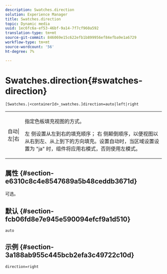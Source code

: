 ```yaml
---
description: Swatches.direction
solution: Experience Manager
title: Swatches.direction
topic: Dynamic media
uuid: 1ec6fc6a-ef53-46bf-9a14-7f7cf960a592
translation-type: tm+mt
source-git-commit: 846069e15c622efb1b899956ef84efba9e1a6729
workflow-type: tm+mt
source-wordcount: '56'
ht-degree: 7%

---
```



# Swatches.direction{#swatches-direction}

`[Swatches.|<containerId>_swatches.]direction=auto|left|right`

<table id="table_8DA8AC17A6FB4EC09DC9384B812D841C"> 
 <tbody> 
  <tr> 
   <td colname="col1"> <p> <span class="codeph"> 自动|左|右  </span> </p> </td> 
   <td colname="col2"> <p> 指定色板填充视图的方式。 </p> <p> <span class="codeph"> 左 </span> 侧设置从左到右的填充顺序； <span class="codeph"> 右 </span> 侧颠倒顺序，以便视图以从右到左、从上到下的方向填充。设置<span class="codeph">自动</span>时，当区域设置设置为<span class="codeph"> "ja" </span>时，组件将应用右模式，否则使用左模式。 </p> </td> 
  </tr> 
 </tbody> 
</table>

## 属性 {#section-e6310c8c4e8547689a5b48ceddb3671d}

可选。

## 默认 {#section-fcb06fd8e7e945e590094efcf9a1d510}

`auto`

## 示例 {#section-3a188ab955c445bcb2efa3c49722c10d}

`direction=right`
